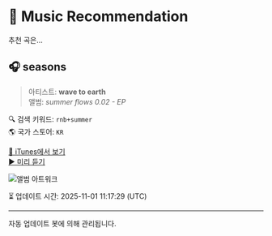 
# 🎵 Music Recommendation

추천 곡은...

## 🎧 seasons  
> 아티스트: **wave to earth**  
> 앨범: _summer flows 0.02 - EP_  

🔍 검색 키워드: `rnb+summer`  
🌎 국가 스토어: `KR`

[🔗 iTunes에서 보기](https://music.apple.com/kr/album/seasons/1713950818?i=1713950834&uo=4)  
[▶️ 미리 듣기](https://audio-ssl.itunes.apple.com/itunes-assets/AudioPreview116/v4/77/95/26/779526d8-f162-615c-27ce-4c9e2bc4b89a/mzaf_8057369600317230241.plus.aac.p.m4a)

![앨범 아트워크](https://is1-ssl.mzstatic.com/image/thumb/Music116/v4/1d/b2/a1/1db2a1fe-2327-e014-c7be-82f9eeea4f8d/5054197890017.jpg/100x100bb.jpg)

⏳ 업데이트 시간: 2025-11-01 11:17:29 (UTC)

---
자동 업데이트 봇에 의해 관리됩니다.
